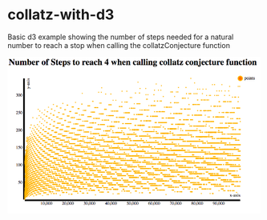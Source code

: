 # collatz-with-d3
Basic d3 example showing the number of steps needed for a natural number to reach a stop when calling the collatzConjecture function

![plot of 100000 numbers](plot.png)